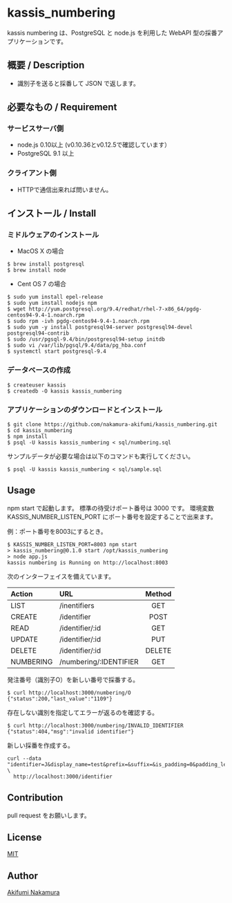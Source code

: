 # kassis_numbering

kassis numbering は、PostgreSQL と node.js を利用した WebAPI 型の採番アプリケーションです。

## 概要 / Description

* 識別子を送ると採番して JSON で返します。

## 必要なもの / Requirement

### サービスサーバ側

* node.js 0.10以上 (v0.10.36とv0.12.5で確認しています）
* PostgreSQL 9.1 以上

### クライアント側

* HTTPで通信出来れば問いません。

## インストール / Install

### ミドルウェアのインストール

* MacOS X の場合

```
$ brew install postgresql
$ brew install node
```

* Cent OS 7 の場合

```
$ sudo yum install epel-release
$ sudo yum install nodejs npm
$ wget http://yum.postgresql.org/9.4/redhat/rhel-7-x86_64/pgdg-centos94-9.4-1.noarch.rpm
$ sudo rpm -ivh pgdg-centos94-9.4-1.noarch.rpm
$ sudo yum -y install postgresql94-server postgresql94-devel postgresql94-contrib
$ sudo /usr/pgsql-9.4/bin/postgresql94-setup initdb
$ sudo vi /var/lib/pgsql/9.4/data/pg_hba.conf
$ systemctl start postgresql-9.4
```

### データベースの作成

```
$ createuser kassis
$ createdb -O kassis kassis_numbering
```

### アプリケーションのダウンロードとインストール

```
$ git clone https://github.com/nakamura-akifumi/kassis_numbering.git
$ cd kassis_numbering
$ npm install
$ psql -U kassis kassis_numbering < sql/numbering.sql
```

サンプルデータが必要な場合は以下のコマンドも実行してください。

``
$ psql -U kassis kassis_numbering < sql/sample.sql
``

## Usage

npm start で起動します。
標準の待受けポート番号は 3000 です。
環境変数 KASSIS_NUMBER_LISTEN_PORT にポート番号を設定することで出来ます。

例：ポート番号を8003にするとき。

```
$ KASSIS_NUMBER_LISTEN_PORT=8003 npm start
> kassis_numbering@0.1.0 start /opt/kassis_numbering
> node app.js
kassis numbering is Running on http://localhost:8003
```

次のインターフェイスを備えています。

|Action|URL|Method|
|:-----|:--|:----:|
|LIST  | /inentifiers | GET |
|CREATE| /identifier | POST |
|READ  | /identifier/:id | GET |
|UPDATE| /identifier/:id | PUT |
|DELETE| /identifier/:id |DELETE |
|NUMBERING| /numbering/:IDENTIFIER | GET |


発注番号（識別子O）を新しい番号で採番する。

```
$ curl http://localhost:3000/numbering/O 
{"status":200,"last_value":"1109"}
```

存在しない識別を指定してエラーが返るのを確認する。

```
$ curl http://localhost:3000/numbering/INVALID_IDENTIFIER
{"status":404,"msg":"invalid identifier"}
```

新しい採番を作成する。

```
curl --data "identifier=J&display_name=test&prefix=&suffix=&is_padding=0&padding_length=&padding_character=&last_value=0" \
  http://localhost:3000/identifier
```

## Contribution

pull request をお願いします。

## License

[MIT](https://raw.githubusercontent.com/nakamura-akifumi/kassis_numbering/master/LICENSE)

## Author

[Akifumi Nakamura](https://github.com/nakamura-akifumi)
